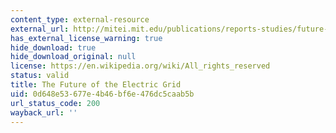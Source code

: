 ```yaml
---
content_type: external-resource
external_url: http://mitei.mit.edu/publications/reports-studies/future-electric-grid
has_external_license_warning: true
hide_download: true
hide_download_original: null
license: https://en.wikipedia.org/wiki/All_rights_reserved
status: valid
title: The Future of the Electric Grid
uid: 0d648e53-677e-4b46-bf6e-476dc5caab5b
url_status_code: 200
wayback_url: ''
---
```

